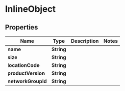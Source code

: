 

# InlineObject

## Properties

Name | Type | Description | Notes
------------ | ------------- | ------------- | -------------
**name** | **String** |  | 
**size** | **String** |  | 
**locationCode** | **String** |  | 
**productVersion** | **String** |  | 
**networkGroupId** | **String** |  | 



